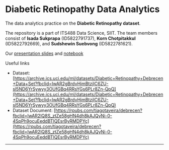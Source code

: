# Diabetic Retinopathy Data Analytics

The data analytics practice on the **Diabetic Retinopathy dataset**.

The repository is a part of ITS488 Data Science, SIIT. The team members consist of **Isada Sukprapa** (ID5822791737), **Korn Chotpitakkul** (ID5822792669), and **Sudshewin Suebvong** (ID5822781621).

Our [presentation slides](https://github.com/sadanalog/diabetic-retinoathy-data-sci/blob/master/slides.pdf) and [notebook](https://github.com/sadanalog/diabetic-retinoathy-data-sci/blob/sadanalog/data_analytics.ipynb)

Useful links

-   Dataset: [https://archive.ics.uci.edu/ml/datasets/Diabetic+Retinopathy+Debrecen+Data+Set?fbclid=IwAR2gBrdvHjmBtzjIC6ZU-sl5ND6YrSywyy3OUfGBq4RRsYGs6PLr8Zn-QpQ](https://archive.ics.uci.edu/ml/datasets/Diabetic+Retinopathy+Debrecen+Data+Set?fbclid=IwAR2gBrdvHjmBtzjIC6ZU-sl5ND6YrSywyy3OUfGBq4RRsYGs6PLr8Zn-QpQ)
-   Dataset Document: [https://rpubs.com/tiagotaveira/debrecen?fbclid=IwAR2lQ8S_ztZe58gHN4dh8kAJQyNi-0-4SpPh9ocuEeddBTlQEsrByRMDPYc](https://rpubs.com/tiagotaveira/debrecen?fbclid=IwAR2lQ8S_ztZe58gHN4dh8kAJQyNi-0-4SpPh9ocuEeddBTlQEsrByRMDPYc)
---
